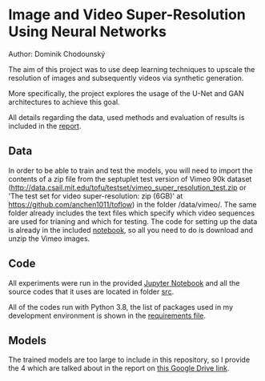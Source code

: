 # Image and Video Super-Resolution Using Neural Networks
Author: Dominik Chodounský

The aim of this project was to use deep learning techniques to upscale the resolution of images and subsequently videos via synthetic generation.

More specifically, the project explores the usage of the U-Net and GAN architectures to achieve this goal.

All details regarding the data, used methods and evaluation of results is included in the [report](./report.pdf).

## Data

In order to be able to train and test the models, you will need to import the contents of a zip file from the septuplet test version of Vimeo 90k dataset (http://data.csail.mit.edu/tofu/testset/vimeo_super_resolution_test.zip or 'The test set for video super-resolution: zip (6GB)' at https://github.com/anchen1011/toflow) in the folder /data/vimeo/.
The same folder already includes the text files which specify which video sequences are used for trianing and which for testing. The code for setting up the data is already in the included [notebook](./src/Image_super_resolution.ipynb), so all you need to do is download and unzip the Vimeo images.

## Code

All experiments were run in the provided [Jupyter Notebook](./src/Image_super_resolution.ipynb) and all the source codes that it uses are located in folder [src](./src).

All of the codes run with Python 3.8, the list of packages used in my development environment is shown in the [requirements file](requirements.txt).

## Models

The trained models are too large to include in this repository, so I provide the 4 which are talked about in the report on [this Google Drive link](https://drive.google.com/drive/folders/1xnwVM5rLfkLO2hvAc7HB68frvvsA9VCj?usp=sharing).